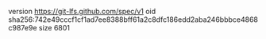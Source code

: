 version https://git-lfs.github.com/spec/v1
oid sha256:742e49cccf1cf1ad7ee8388bff61a2c8dfc186edd2aba246bbbce4868c987e9e
size 6801
